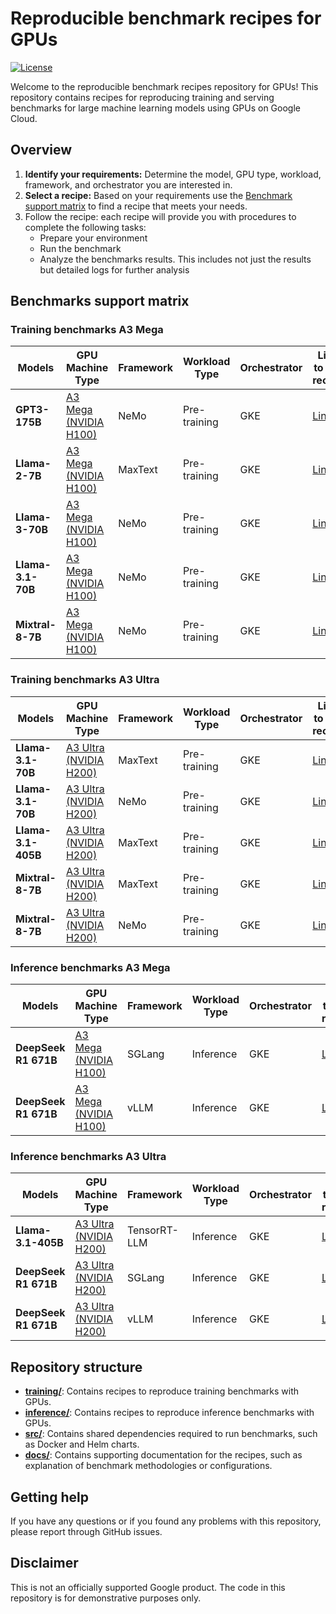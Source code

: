 
# Reproducible benchmark recipes for GPUs

[![License](https://img.shields.io/badge/License-Apache%202.0-blue.svg)](LICENSE)

Welcome to the reproducible benchmark recipes repository for GPUs! This repository contains recipes for reproducing training and serving benchmarks for large machine learning models using GPUs on Google Cloud.

## Overview

1. **Identify your requirements:** Determine the model, GPU type, workload, framework, and orchestrator you are interested in.
2. **Select a recipe:** Based on your requirements use the [Benchmark support matrix](#benchmarks-support-matrix) to find a recipe that meets your needs.
3. Follow the recipe: each recipe will provide you with procedures to complete the following tasks:
   * Prepare your environment
   * Run the benchmark
   * Analyze the benchmarks results. This includes not just the results but detailed logs for further analysis

## Benchmarks support matrix

### Training benchmarks A3 Mega

| Models           | GPU Machine Type | Framework | Workload Type       | Orchestrator | Link to the recipe |
| ---------------- | ---------------- | --------- | ------------------- | ------------ | ------------------ |
| **GPT3-175B**       | [A3 Mega (NVIDIA H100)](https://cloud.google.com/compute/docs/accelerator-optimized-machines#a3-mega-vms)    | NeMo  | Pre-training   | GKE          | [Link](./training/a3mega/gpt3-175b/nemo-pretraining-gke/README.md)              |
| **Llama-2-7B**     | [A3 Mega (NVIDIA H100)](https://cloud.google.com/compute/docs/accelerator-optimized-machines#a3-mega-vms)    | MaxText  | Pre-training   | GKE          | [Link](./training/a3mega/llama-2-7b/maxtext-pretraining-gke/README.md)            |
| **Llama-3-70B**     | [A3 Mega (NVIDIA H100)](https://cloud.google.com/compute/docs/accelerator-optimized-machines#a3-mega-vms)    | NeMo  | Pre-training   | GKE          | [Link](./training/a3mega/llama-3-70b/nemo-pretraining-gke/README.md)            |
| **Llama-3.1-70B**    | [A3 Mega (NVIDIA H100)](https://cloud.google.com/compute/docs/accelerator-optimized-machines#a3-mega-vms)    | NeMo  | Pre-training   | GKE          | [Link](./training/a3mega/llama-3.1-70b/nemo-pretraining-gke/README.md)            |
| **Mixtral-8-7B**     | [A3 Mega (NVIDIA H100)](https://cloud.google.com/compute/docs/accelerator-optimized-machines#a3-mega-vms)    | NeMo  | Pre-training   | GKE          | [Link](./training/a3mega/mixtral-8x7b/nemo-pretraining-gke/README.md)            |

### Training benchmarks A3 Ultra

Models             | GPU Machine Type                                                                                            | Framework | Workload Type | Orchestrator | Link to the recipe
------------------ | ----------------------------------------------------------------------------------------------------------- | --------- | ------------- | ------------ | ------------------
**Llama-3.1-70B**  | [A3 Ultra (NVIDIA H200)](https://cloud.google.com/compute/docs/accelerator-optimized-machines#a3-ultra-vms) | MaxText   | Pre-training  | GKE          | [Link](./training/a3ultra/llama-3.1-70b/maxtext-pretraining-gke/README.md)
**Llama-3.1-70B**  | [A3 Ultra (NVIDIA H200)](https://cloud.google.com/compute/docs/accelerator-optimized-machines#a3-ultra-vms) | NeMo      | Pre-training  | GKE          | [Link](./training/a3ultra/llama-3.1-70b/nemo-pretraining-gke/README.md)
**Llama-3.1-405B** | [A3 Ultra (NVIDIA H200)](https://cloud.google.com/compute/docs/accelerator-optimized-machines#a3-ultra-vms) | MaxText   | Pre-training  | GKE          | [Link](./training/a3ultra/llama-3.1-405b/maxtext-pretraining-gke/README.md)
**Mixtral-8-7B**   | [A3 Ultra (NVIDIA H200)](https://cloud.google.com/compute/docs/accelerator-optimized-machines#a3-ultra-vms) | MaxText   | Pre-training  | GKE          | [Link](./training/a3ultra/mixtral-8x7b/maxtext-pretraining-gke/README.md)
**Mixtral-8-7B**   | [A3 Ultra (NVIDIA H200)](https://cloud.google.com/compute/docs/accelerator-optimized-machines#a3-ultra-vms) | NeMo      | Pre-training  | GKE          | [Link](./training/a3ultra/mixtral-8x7b/nemo-pretraining-gke/README.md)

### Inference benchmarks A3 Mega

| Models           | GPU Machine Type | Framework | Workload Type       | Orchestrator | Link to the recipe |
| ---------------- | ---------------- | --------- | ------------------- | ------------ | ------------------ |
| **DeepSeek R1 671B**     | [A3 Mega (NVIDIA H100)](https://cloud.google.com/compute/docs/accelerator-optimized-machines#a3-mega-vms)    | SGLang  | Inference   | GKE          | [Link](./inference/a3mega/deepseek-r1-671b/sglang-serving-gke/README.md)
| **DeepSeek R1 671B**     | [A3 Mega (NVIDIA H100)](https://cloud.google.com/compute/docs/accelerator-optimized-machines#a3-mega-vms)    | vLLM  | Inference   | GKE          | [Link](./inference/a3mega/deepseek-r1-671b/vllm-serving-gke/README.md)

### Inference benchmarks A3 Ultra

| Models           | GPU Machine Type | Framework | Workload Type       | Orchestrator | Link to the recipe |
| ---------------- | ---------------- | --------- | ------------------- | ------------ | ------------------ |
| **Llama-3.1-405B**     | [A3 Ultra (NVIDIA H200)](https://cloud.google.com/compute/docs/accelerator-optimized-machines#a3-ultra-vms)    | TensorRT-LLM  | Inference   | GKE          | [Link](./inference/a3ultra/llama-3.1-405b/trtllm-inference-gke/single-node/README.md)
| **DeepSeek R1 671B**     | [A3 Ultra (NVIDIA H200)](https://cloud.google.com/compute/docs/accelerator-optimized-machines#a3-ultra-vms)    | SGLang  | Inference   | GKE          | [Link](./inference/a3ultra/deepseek-r1-671b/sglang-serving-gke/README.md)
| **DeepSeek R1 671B**     | [A3 Ultra (NVIDIA H200)](https://cloud.google.com/compute/docs/accelerator-optimized-machines#a3-ultra-vms)    | vLLM  | Inference   | GKE          | [Link](./inference/a3ultra/deepseek-r1-671b/vllm-serving-gke/README.md)


## Repository structure

* **[training/](./training)**: Contains recipes to reproduce training benchmarks with GPUs.
* **[inference/](./inference)**: Contains recipes to reproduce inference benchmarks with GPUs.
* **[src/](./src)**: Contains shared dependencies required to run benchmarks, such as Docker and Helm charts.
* **[docs/](./docs)**: Contains supporting documentation for the recipes, such as explanation of benchmark methodologies or configurations.

## Getting help

If you have any questions or if you found any problems with this repository, please report through GitHub issues.

## Disclaimer

This is not an officially supported Google product. The code in this repository is for demonstrative purposes only.


